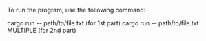 To run the program, use the following command:

cargo run -- path/to/file.txt (for 1st part)
cargo run -- path/to/file.txt MULTIPLE (for 2nd part)